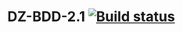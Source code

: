 # DZ-BDD-2.1 [![Build status](https://ci.appveyor.com/api/projects/status/l9on37n548ojv7m5/branch/main?svg=true)](https://ci.appveyor.com/project/AleksandrMuzhev/dz-bdd-2-1/branch/main)
